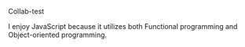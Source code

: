 Collab-test

I enjoy JavaScript because it utilizes both Functional programming and Object-oriented programming.